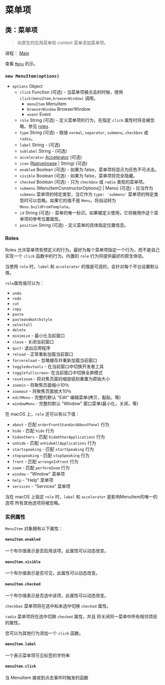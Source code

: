 # 菜单项

## 类：菜单项

> 向原生的应用菜单和 context 菜单添加菜单项。

进程： [Main](../glossary.md#main-process)

查看 [`Menu`](menu.md) 的示。

### `new MenuItem(options)`

* `options` Object
  * `click` Function (可选) - 当菜单项被点击的时候，使用 `click(menuItem,browserWindow)` 调用。
    * `menuItem` MenuItem
    * `browserWindow` BrowserWindow
    * `event` Event
  * `role` String (可选) - 定义菜单项的行为，在指定 `click` 属性时将会被忽略。参见 [roles](#roles).
  * `type` String (可选) - 取值 `normal`, `separator`, `submenu`, `checkbox` 或 `radio`。
  * `label` String - (可选)
  * `sublabel` String - (可选)
  * `accelerator` [Accelerator](accelerator.md) (可选)
  * `icon` ([NativeImage](native-image.md) | String) (可选)
  * `enabled` Boolean (可选) - 如果为 false，菜单项将显示为灰色不可点击。
  * `visible` Boolean (可选) - 如果为 false，菜单项将完全隐藏。
  * `checked` Boolean (可选) - 只为 `checkbox` 或 `radio` 类型的菜单项。
  * `submenu` (MenuItemConstructorOptions[] | Menu) (可选) - 应当作为 `submenu` 菜单项的特定类型，当它作为 `type: 'submenu'` 菜单项的特定类型时可以忽略。如果它的值不是 `Menu`，将自动转为 `Menu.buildFromTemplate`。
  * `id` String (可选) - 菜单的唯一标识。如果被定义使用，它将被用作这个菜单项的参考位置属性。
  * `position` String (可选) - 定义菜单的具体指定位置信息。

### Roles
Roles 允许菜单项有预定义的行为。最好为每个菜单项指定一个行为，而不是自己实现一个 `click` 函数中的行为。内置的 `role` 行为将提供最好的原生体验。

当使用 `role` 时，`label` 和 `accelerator` 的值是可选的，会针对每个平台设置默认值。


`role`属性值可以为：

* `undo`
* `redo`
* `cut`
* `copy`
* `paste`
* `pasteandmatchstyle`
* `selectall`
* `delete`
* `minimize` - 最小化当前窗口
* `close` - 关闭当前窗口
* `quit`- 退出应用程序
* `reload` - 正常重新加载当前窗口
* `forcereload` - 忽略缓存并重新加载当前窗口
* `toggledevtools` - 在当前窗口中切换开发者工具
* `togglefullscreen`- 在当前窗口中切换全屏模式
* `resetzoom` - 将对焦页面的缩放级别重置为原始大小
* `zoomin` - 将聚焦页面缩小10％
* `zoomout` - 将聚焦页面放大10％
* `editMenu` - 完整的默认 "Edit" 编辑菜单(拷贝，黏贴，等)
* `windowMenu` - 完整的默认 "Window" 窗口菜单(最小化，关闭，等)

在 macOS 上，`role` 还可以有以下值：

* `about` - 匹配 `orderFrontStandardAboutPanel` 行为
* `hide` - 匹配 `hide` 行为
* `hideothers` - 匹配 `hideOtherApplications` 行为
* `unhide` - 匹配 `unhideAllApplications` 行为
* `startspeaking` - 匹配 `startSpeaking` 行为
* `stopspeaking` - 匹配 `stopSpeaking` 行为
* `front` - 匹配 `arrangeInFront` 行为
* `zoom` - 匹配 `performZoom` 行为
* `window` - "Window" 菜单项
* `help` - "Help" 菜单项
* `services` - "Services" 菜单项

当在 macOS 上指定 `role` 时，`label` 和 `accelerator` 是影响MenuItem的唯一的选项
所有其他选项将被忽略。

### 实例属性

`MenuItem` 对象拥有以下属性：

#### `menuItem.enabled`

一个布尔值表示是否启用该项，此属性可以动态改变。

#### `menuItem.visible`

一个布尔值表示是否可见，此属性可以动态改变。

#### `menuItem.checked`

一个布尔值表示是否选中该项，此属性可以动态改变。

`checkbox` 菜单项将在选中和未选中切换 `checked` 属性。

`radio` 菜单项将在选中切换 `checked` 属性，并且
将关闭同一菜单中所有相邻项目的属性。

您可以为其他行为添加一个 `click` 函数。

#### `menuItem.label`

一个表示菜单项可见标签的字符串

#### `menuItem.click`

当 MenuItem 接收到点击事件时触发的函数
